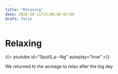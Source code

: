 ```yaml
---
title: "Relaxing"
date: 2020-10-11T19:00:00-07:00
draft: false
---
```

Relaxing
========
{{< youtube id="0put0_a--Ng" autoplay="true" >}}

We returned to the acreage to relax after the big day
